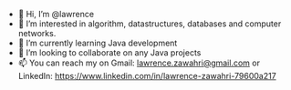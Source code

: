 - 👋 Hi, I’m @lawrence
- 👀 I’m interested in algorithm, datastructures, databases and computer networks. 
- 🌱 I’m currently learning Java development
- 💞️ I’m looking to collaborate on any Java projects
- 📫 You can reach my on Gmail: lawrence.zawahri@gmail.com or LinkedIn: https://www.linkedin.com/in/lawrence-zawahri-79600a217

<!---
lawrenceable/lawrenceable is a ✨ special ✨ repository because its `README.md` (this file) appears on your GitHub profile.
You can click the Preview link to take a look at your changes.
--->
